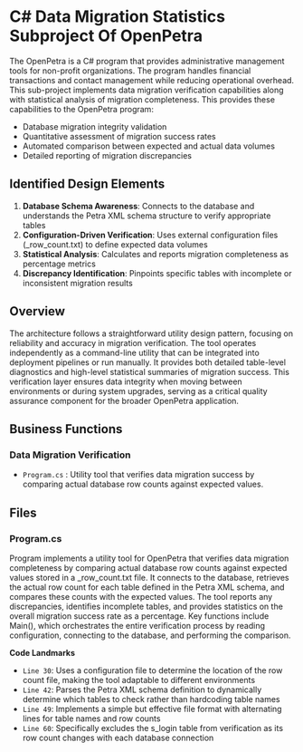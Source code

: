 # C# Data Migration Statistics Subproject Of OpenPetra

The OpenPetra is a C# program that provides administrative management tools for non-profit organizations. The program handles financial transactions and contact management while reducing operational overhead. This sub-project implements data migration verification capabilities along with statistical analysis of migration completeness. This provides these capabilities to the OpenPetra program:

- Database migration integrity validation
- Quantitative assessment of migration success rates
- Automated comparison between expected and actual data volumes
- Detailed reporting of migration discrepancies

## Identified Design Elements

1. **Database Schema Awareness**: Connects to the database and understands the Petra XML schema structure to verify appropriate tables
2. **Configuration-Driven Verification**: Uses external configuration files (_row_count.txt) to define expected data volumes
3. **Statistical Analysis**: Calculates and reports migration completeness as percentage metrics
4. **Discrepancy Identification**: Pinpoints specific tables with incomplete or inconsistent migration results

## Overview
The architecture follows a straightforward utility design pattern, focusing on reliability and accuracy in migration verification. The tool operates independently as a command-line utility that can be integrated into deployment pipelines or run manually. It provides both detailed table-level diagnostics and high-level statistical summaries of migration success. This verification layer ensures data integrity when moving between environments or during system upgrades, serving as a critical quality assurance component for the broader OpenPetra application.

## Business Functions

### Data Migration Verification
- `Program.cs` : Utility tool that verifies data migration success by comparing actual database row counts against expected values.

## Files
### Program.cs

Program implements a utility tool for OpenPetra that verifies data migration completeness by comparing actual database row counts against expected values stored in a _row_count.txt file. It connects to the database, retrieves the actual row count for each table defined in the Petra XML schema, and compares these counts with the expected values. The tool reports any discrepancies, identifies incomplete tables, and provides statistics on the overall migration success rate as a percentage. Key functions include Main(), which orchestrates the entire verification process by reading configuration, connecting to the database, and performing the comparison.

 **Code Landmarks**
- `Line 30`: Uses a configuration file to determine the location of the row count file, making the tool adaptable to different environments
- `Line 42`: Parses the Petra XML schema definition to dynamically determine which tables to check rather than hardcoding table names
- `Line 49`: Implements a simple but effective file format with alternating lines for table names and row counts
- `Line 60`: Specifically excludes the s_login table from verification as its row count changes with each database connection

[Generated by the Sage AI expert workbench: 2025-03-30 02:22:57  https://sage-tech.ai/workbench]: #